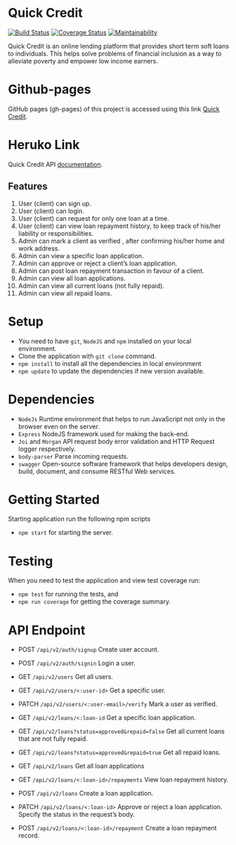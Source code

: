 # Quick Credit
[![Build Status](https://travis-ci.org/Hervera/quick-credit.svg?branch=develop)](https://travis-ci.org/Hervera/quick-credit)   [![Coverage Status](https://coveralls.io/repos/github/Hervera/quick-credit/badge.svg?branch=develop)](https://coveralls.io/github/Hervera/quick-credit?branch=develop) [![Maintainability](https://api.codeclimate.com/v1/badges/ce61c0098ed96b19c18f/maintainability)](https://codeclimate.com/github/Hervera/quick-credit/maintainability)

Quick Credit is an online lending platform that provides short term soft loans to individuals. This helps solve problems of financial inclusion as a way to alleviate poverty and empower low income earners.

# Github-pages
GitHub pages (gh-pages) of this project is accessed using this link [Quick Credit](https://hervera.github.io/quick-credit/UI).

# Heruko Link

Quick Credit API [documentation](https://hervera-quick-credit.herokuapp.com/documentation/).

## Features

1. User (client) can sign up.
2. User (client) can login.
3. User (client) can request for only one loan at a time.
4. User (client) can view loan repayment history, to keep track of his/her liability or
responsibilities.
5. Admin can mark a client as verified , after confirming his/her home and work address.
6. Admin can view a specific loan application.
7. Admin can approve or reject a client’s loan application.
8. Admin can post loan repayment transaction in favour of a client.
9. Admin can view all loan applications.
10. Admin can view all current loans (not fully repaid).
11. Admin can view all repaid loans.

# Setup
- You need to have `git`, `NodeJS` and `npm` installed on your local environment.
- Clone the application with `git clone` command.
- `npm install` to install all the dependencies in local environment
- `npm update` to update the dependencies if new version available.

# Dependencies
* `NodeJs` Runtime environment that helps to run JavaScript not only in the browser even on the server.
* `Express` NodeJS framework used for making the back-end.
* `Joi` and `Morgan` API request body error validation and HTTP Request logger respectively.
* `body-parser` Parse incoming requests.
* `swagger` Open-source software framework that helps developers design, build, document, and consume RESTful Web services.

# Getting Started
Starting application run the following npm scripts
* `npm start` for starting the server.

# Testing
When you need to test the application and view test coverage run:
* `npm test` for running the tests, and 
* `npm run coverage` for getting the coverage summary.

# API Endpoint

* POST `/api/v2/auth/signup` Create user account.
* POST `/api/v2/auth/signin` Login a user.

* GET `/api/v2/users` Get all users.
* GET `/api/v2/users/<:user-id>` Get a specific user.
* PATCH `/api/v2/users/<:user-email>/verify` Mark a user as verified.
* GET `/api/v2/loans/<:loan-id` Get a specific loan application. 
* GET `/api/v2/loans?status=approved&repaid=false` Get all current loans that are not fully repaid. 
* GET `/api/v2/loans?status=approved&repaid=true` Get all repaid loans. 
* GET `/api/v2/loans` Get all loan applications 
* GET `/api/v2/loans/<:loan-id>/repayments` View loan repayment history. 
* POST `/api/v2/loans` Create a loan application.
* PATCH `/api/v2/loans/<:loan-id>` Approve or reject a loan application. Specify the status in the request’s body.
* POST `/api/v2/loans/<:loan-id>/repayment` Create a loan repayment record.


